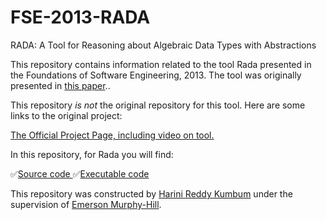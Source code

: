 # FSE-2013-RADA
RADA: A Tool for Reasoning about Algebraic Data Types with Abstractions

This repository contains information related to the tool Rada presented in the Foundations of Software Engineering, 2013. The tool was originally presented in <a href="http://dl.acm.org/citation.cfm?id=2491411.2494597&coll=DL&dl=GUIDE&CFID=706770050&CFTOKEN=57058403">this paper</a>..

This repository _is not_ the original repository for this tool. Here are some links to the original project:

<a href="http://crisys.cs.umn.edu/rada/">The Official Project Page, including video on tool.</a>

In this repository, for Rada you will find:

:white_check_mark:<a href="http://crisys.cs.umn.edu/rada/rada_eclipse_project_10082013.zip">Source code </a>
:white_check_mark:<a href="http://crisys.cs.umn.edu/rada/rada_java_10082013.zip">Executable code </a>



This repository was constructed by [Harini Reddy Kumbum](https://github.com/hkumbum) under the supervision of [Emerson Murphy-Hill](https://github.com/CaptainEmerson).
